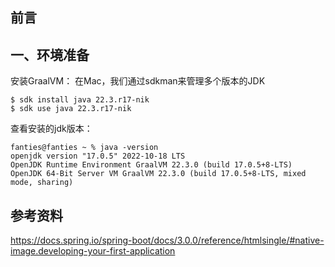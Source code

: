 

## 前言

## 一、环境准备

安装GraalVM：
在Mac，我们通过sdkman来管理多个版本的JDK


```shell
$ sdk install java 22.3.r17-nik
$ sdk use java 22.3.r17-nik
```

查看安装的jdk版本：

```shell
fanties@fanties ~ % java -version
openjdk version "17.0.5" 2022-10-18 LTS
OpenJDK Runtime Environment GraalVM 22.3.0 (build 17.0.5+8-LTS)
OpenJDK 64-Bit Server VM GraalVM 22.3.0 (build 17.0.5+8-LTS, mixed mode, sharing)
```

## 参考资料

https://docs.spring.io/spring-boot/docs/3.0.0/reference/htmlsingle/#native-image.developing-your-first-application